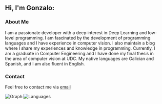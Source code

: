 ## Hi, I'm Gonzalo:

### About Me

I am a passionate developer with a deep interest in Deep Learning and low-level programming. I am fascinated by the development of programming languages and I have experience in computer vision. I also maintain a blog where I share my experiences and knowledge in programming. Currently, I am a graduate in Computer Engineering and I have done my final thesis in the area of computer vision at UDC. My native languages are Galician and Spanish, and I am also fluent in English.

### Contact

Feel free to contact me via [email](mailto:gonzalo.silvalde@gmail.com)



![Graph](https://github-readme-activity-graph.vercel.app/graph?username=Gonzalosilvalde&theme=github)
![Languages](https://github-readme-stats.vercel.app/api/top-langs/?username=Gonzalosilvalde&layout=compact&theme=dark)
